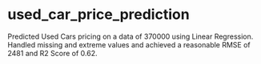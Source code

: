 # used_car_price_prediction
Predicted Used Cars pricing on a data of 370000 using Linear Regression. Handled missing and extreme values and achieved a reasonable RMSE of 2481 and R2 Score of 0.62.
